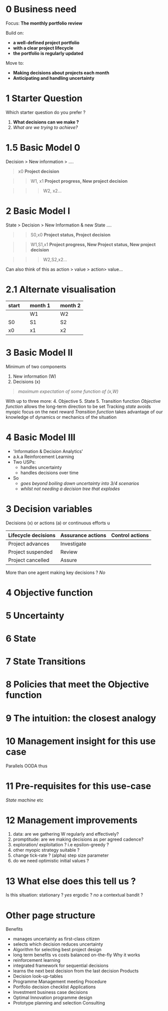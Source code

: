# 0 Business need

Focus: **The monthly portfolio review**

Build on:
- **a well-defined project portfolio**
- **with a clear project lifecycle**
- **the portfolio is regularly updated**

Move to:
- **Making decisions about projects each month**
- **Anticipating and handling uncertainty**

# 1 Starter Question

Which starter question do you prefer ?

1. **What decisions can we make ?**
2. *What are we trying to achieve?*

# 1.5 Basic Model 0

Decision > New information > ....

> x0
> **Project decision**

>>W1, x1
>> **Project progress, New project decision**

>>> W2, x2...
					

# 2 Basic Model I 

State > Decision > New Information & new State ....

>> S0,x0
>> **Project status, Project decision**

>> W1,S1,x1
>> **Project progress, New Project status, New project decision**

>>> W2,S2,x2...

Can also think of this as action > value > action> value...

# 2.1 Alternate visualisation

|  start|  | month 1 | | month 2|
|:--|:--|:--|:--|:--|
|  |  |  W1| | W2|
| S0|  | S1 | |S2|
| x0 |  | x1 | |x2|

# 3 Basic Model II 

Minimum of two components
1. New information (W)
2. Decisions       (x)

> *maximum expectation of some function of (x,W)*

With up to three more: 
4. Objective
5. State
5. Transition function
*Objective function* allows the long-term direction to be set
Tracking 
*state* avoids myopic focus on the next reward
*Transition function* takes advantage of our knowledge of dynamics or mechanics of the situation

# 4 Basic Model III

- 'Information & Decision Analytics'
- a.k.a Reinforcement Learning
- Two USPs:
	- handles uncertainty
	- handles decisions over time
- So
	- *goes beyond boiling down uncertainty into 3/4 scenarios*
	- *whilst not needing a decision tree that explodes*
# 3 Decision variables
Decisions (x) or actions (a) or continuous efforts u

|  Lifecycle decisions|  Assurance actions| Control actions |
|:--|:--|:--|
| Project advances |  Investigate|  |
|  Project suspended|  Review|  |
|  Project cancelled| Assure |  |

More than one agent making key decisions ? *No*

# 4 Objective function
# 5 Uncertainty
# 6 State
# 7 State Transitions
# 8 Policies that meet the Objective function
# 9 The intuition: the closest analogy
# 10 Management insight for this use case
Parallels OODA thus 
# 11 Pre-requisites for this use-case
*State machine* etc
# 12 Management improvements
1. data: are we gathering W regularly and effectively?
2. promptitude: are we making decisions as per agreed cadence?
3. exploration/ exploitation ? i.e epsilon-greedy ?
5. other myopic strategy suitable ?
6. change tick-rate ? (alpha) step size parameter
7. do we need optimistic initial values ?
# 13 What else does this tell us ?

Is this situation:
stationary ? *yes*
ergodic ? *no*
a contextual bandit ?
# Other page structure
Benefits
- manages uncertainty as first-class citizen
- selects which decision reduces uncertainty
- Algorithm for selecting best project design
- long term benefits vs costs balanced on-the-fly
Why it works
- reinforcement learning
 - integrated framework for sequential decisions
 - learns the next best decision from the last decision 
Products
- Decision look-up-tables
- Programme Management meeting Procedure
- Portfolio decision checklist
Applications
- Investment business case decisions
- Optimal Innovation programme design
- Prototype planning and selection
Consulting
